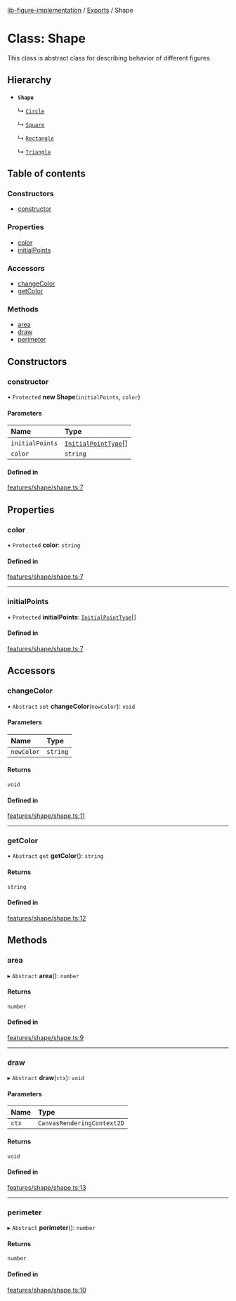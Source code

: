 [lib-figure-implementation](../DOCUMENTATION.md) / [Exports](../modules.md) / Shape

# Class: Shape

This class is abstract class for describing behavior of different figures

## Hierarchy

- **`Shape`**

  ↳ [`Circle`](Circle.md)

  ↳ [`Square`](Square.md)

  ↳ [`Rectangle`](Rectangle.md)

  ↳ [`Triangle`](Triangle.md)

## Table of contents

### Constructors

- [constructor](Shape.md#constructor)

### Properties

- [color](Shape.md#color)
- [initialPoints](Shape.md#initialpoints)

### Accessors

- [changeColor](Shape.md#changecolor)
- [getColor](Shape.md#getcolor)

### Methods

- [area](Shape.md#area)
- [draw](Shape.md#draw)
- [perimeter](Shape.md#perimeter)

## Constructors

### constructor

• `Protected` **new Shape**(`initialPoints`, `color`)

#### Parameters

| Name | Type |
| :------ | :------ |
| `initialPoints` | [`InitialPointType`](../modules.md#initialpointtype)[] |
| `color` | `string` |

#### Defined in

[features/shape/shape.ts:7](https://github.com/antonnik15/figures-library/blob/e700ee6/src/features/shape/shape.ts#L7)

## Properties

### color

• `Protected` **color**: `string`

#### Defined in

[features/shape/shape.ts:7](https://github.com/antonnik15/figures-library/blob/e700ee6/src/features/shape/shape.ts#L7)

___

### initialPoints

• `Protected` **initialPoints**: [`InitialPointType`](../modules.md#initialpointtype)[]

#### Defined in

[features/shape/shape.ts:7](https://github.com/antonnik15/figures-library/blob/e700ee6/src/features/shape/shape.ts#L7)

## Accessors

### changeColor

• `Abstract` `set` **changeColor**(`newColor`): `void`

#### Parameters

| Name | Type |
| :------ | :------ |
| `newColor` | `string` |

#### Returns

`void`

#### Defined in

[features/shape/shape.ts:11](https://github.com/antonnik15/figures-library/blob/e700ee6/src/features/shape/shape.ts#L11)

___

### getColor

• `Abstract` `get` **getColor**(): `string`

#### Returns

`string`

#### Defined in

[features/shape/shape.ts:12](https://github.com/antonnik15/figures-library/blob/e700ee6/src/features/shape/shape.ts#L12)

## Methods

### area

▸ `Abstract` **area**(): `number`

#### Returns

`number`

#### Defined in

[features/shape/shape.ts:9](https://github.com/antonnik15/figures-library/blob/e700ee6/src/features/shape/shape.ts#L9)

___

### draw

▸ `Abstract` **draw**(`ctx`): `void`

#### Parameters

| Name | Type |
| :------ | :------ |
| `ctx` | `CanvasRenderingContext2D` |

#### Returns

`void`

#### Defined in

[features/shape/shape.ts:13](https://github.com/antonnik15/figures-library/blob/e700ee6/src/features/shape/shape.ts#L13)

___

### perimeter

▸ `Abstract` **perimeter**(): `number`

#### Returns

`number`

#### Defined in

[features/shape/shape.ts:10](https://github.com/antonnik15/figures-library/blob/e700ee6/src/features/shape/shape.ts#L10)
